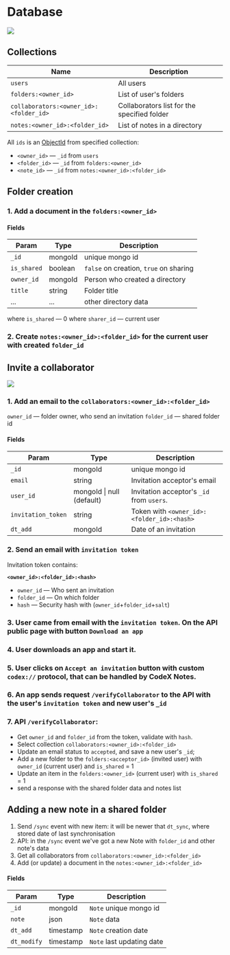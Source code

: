 # Database

![](https://capella.pics/5be4ad62-0b30-4348-aa0d-838279bf46cd)

## Collections

| Name | Description |
| -- | -- |
| `users` | All users  |
| `folders:<owner_id>`  |  List of user's folders |
| `collaborators:<owner_id>:<folder_id>` | Collaborators list for the specified folder |
| `notes:<owner_id>:<folder_id>` | List of notes in a directory |

All `ids` is an [ObjectId](http://php.net/manual/en/class.mongodb-bson-objectid.php) from specified collection:

- `<owner_id>` — `_id` from `users`
- `<folder_id>` — `_id` from `folders:<owner_id>`
- `<note_id>` — `_id` from `notes:<owner_id>:<folder_id>`

## Folder creation

### 1. Add a document in the `folders:<owner_id>`

#### Fields

| Param | Type | Description |
|--|--|--|
| `_id` | mongoId | unique mongo id |
| `is_shared` | boolean | `false` on creation, `true` on sharing |
| `owner_id` | mongoId | Person who created a directory |
| `title` | string | Folder title |
| ... | ... | other directory data |


where `is_shared` — 0
where `sharer_id` — current user

### 2. Create `notes:<owner_id>:<folder_id>` for the current user with created `folder_id`

## Invite a collaborator

![](https://capella.pics/59ccf892-e5c6-4bfe-8b64-d50f2fac55c4)

### 1. Add an email to the `collaborators:<owner_id>:<folder_id>`

`owner_id` — folder owner, who send an invitation
`folder_id` — shared folder id

#### Fields

| Param | Type | Description |
|--|--|--|
| `_id` | mongoId | unique mongo id |
| `email` | string | Invitation acceptor's email |
| `user_id` | mongoId \| null (default) | Invitation acceptor's `_id` from `users`. |
| `invitation_token` | string | Token with `<owner_id>:<folder_id>:<hash>`  |
| `dt_add` | mongoId | Date of an invitation |

### 2. Send an email with `invitation token`

Invitation token contains:

**`<owner_id>:<folder_id>:<hash>`**

- `owner_id` — Who sent an invitation
- `folder_id` — On which folder
- `hash` — Security hash with (`owner_id`+`folder_id`+`salt`)

### 3. User came from email with the `invitation token`. On the API public page with button `Download an app`

### 4. User downloads an app and start it.

### 5. User clicks on `Accept an invitation` button with custom `codex://` protocol, that can be handled by CodeX Notes.

### 6. An app sends request `/verifyCollaborator` to the API with the user's `invitation token` and new user's `_id`

### 7. API `/verifyCollaborator`:

- Get `owner_id` and `folder_id` from the token, validate with `hash`.
- Select collection `collaborators:<owner_id>:<folder_id>`
- Update an email status to `accepted`, and save a new user's `_id`;
- Add a new folder to the `folders:<acceptor_id>` (invited user) with `owner_id` (current user) and `is_shared` = 1
- Update an item in the `folders:<owner_id>` (current user) with `is_shared` = 1
- send a response with the shared folder data and notes list


## Adding a new note in a shared folder

1. Send `/sync` event with new item: it will be newer that `dt_sync`, where stored date of last synchronisation
2. API: in the `/sync` event we've got a new Note with `folder_id` and other note's data
4. Get all collaborators from `collaborators:<owner_id>:<folder_id>`
5. Add (or update) a document in the `notes:<owner_id>:<folder_id>`

#### Fields

| Param | Type | Description |
|--|--|--|
| `_id` | mongoId | `Note` unique mongo id |
| `note` | json | `Note` data |
| `dt_add` | timestamp | `Note` creation date |
| `dt_modify` | timestamp | `Note` last updating date |

